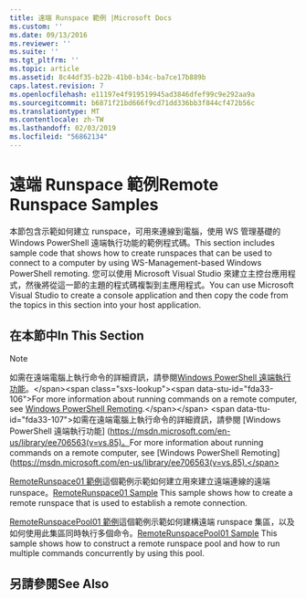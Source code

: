 ```yaml
---
title: 遠端 Runspace 範例 |Microsoft Docs
ms.custom: ''
ms.date: 09/13/2016
ms.reviewer: ''
ms.suite: ''
ms.tgt_pltfrm: ''
ms.topic: article
ms.assetid: 8c44df35-b22b-41b0-b34c-ba7ce17b889b
caps.latest.revision: 7
ms.openlocfilehash: e11197e4f919519945ad3846dfef99c9e292aa9a
ms.sourcegitcommit: b6871f21bd666f9cd71dd336bb3f844cf472b56c
ms.translationtype: MT
ms.contentlocale: zh-TW
ms.lasthandoff: 02/03/2019
ms.locfileid: "56862134"
---
```

# <a name="remote-runspace-samples"></a><span data-ttu-id="fda33-102">遠端 Runspace 範例</span><span class="sxs-lookup"><span data-stu-id="fda33-102">Remote Runspace Samples</span></span>

<span data-ttu-id="fda33-103">本節包含示範如何建立 runspace，可用來連線到電腦，使用 WS 管理基礎的 Windows PowerShell 遠端執行功能的範例程式碼。</span><span class="sxs-lookup"><span data-stu-id="fda33-103">This section includes sample code that shows how to create runspaces that can be used to connect to a computer by using WS-Management-based Windows PowerShell remoting.</span></span> <span data-ttu-id="fda33-104">您可以使用 Microsoft Visual Studio 來建立主控台應用程式，然後將從這一節的主題的程式碼複製到主應用程式。</span><span class="sxs-lookup"><span data-stu-id="fda33-104">You can use Microsoft Visual Studio to create a console application and then copy the code from the topics in this section into your host application.</span></span>

## <a name="in-this-section"></a><span data-ttu-id="fda33-105">在本節中</span><span class="sxs-lookup"><span data-stu-id="fda33-105">In This Section</span></span>

> [!NOTE]
> <span data-ttu-id="fda33-106">如需在遠端電腦上執行命令的詳細資訊，請參閱[Windows PowerShell 遠端執行功能](https://msdn.microsoft.com/en-us/library/ee706563(v=vs.85).aspx)。</span><span class="sxs-lookup"><span data-stu-id="fda33-106">For more information about running commands on a remote computer, see [Windows PowerShell Remoting](https://msdn.microsoft.com/en-us/library/ee706563(v=vs.85).aspx).</span></span>
> <span data-ttu-id="fda33-107">如需在遠端電腦上執行命令的詳細資訊，請參閱 [Windows PowerShell 遠端執行功能] (https://msdn.microsoft.com/en-us/library/ee706563(v=vs.85)。</span><span class="sxs-lookup"><span data-stu-id="fda33-107">For more information about running commands on a remote computer, see [Windows PowerShell Remoting](https://msdn.microsoft.com/en-us/library/ee706563(v=vs.85).</span></span>

 <span data-ttu-id="fda33-108">[RemoteRunspace01 範例](./remoterunspace01-sample.md)這個範例示範如何建立用來建立遠端連線的遠端 runspace。</span><span class="sxs-lookup"><span data-stu-id="fda33-108">[RemoteRunspace01 Sample](./remoterunspace01-sample.md) This sample shows how to create a remote runspace that is used to establish a remote connection.</span></span>

 <span data-ttu-id="fda33-109">[RemoteRunspacePool01 範例](./remoterunspacepool01-sample.md)這個範例示範如何建構遠端 runspace 集區，以及如何使用此集區同時執行多個命令。</span><span class="sxs-lookup"><span data-stu-id="fda33-109">[RemoteRunspacePool01 Sample](./remoterunspacepool01-sample.md) This sample shows how to construct a remote runspace pool and how to run multiple commands concurrently by using this pool.</span></span>

## <a name="see-also"></a><span data-ttu-id="fda33-110">另請參閱</span><span class="sxs-lookup"><span data-stu-id="fda33-110">See Also</span></span>
